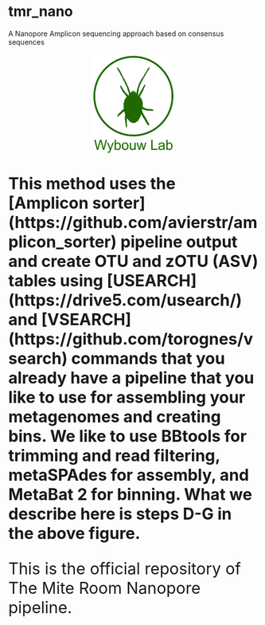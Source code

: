 # tmr_nano
A Nanopore Amplicon sequencing approach based on consensus sequences

<div align="center">
  <img height="200" src="https://github.com/diecasfranco/TheMiteRoom_Nanopore/blob/main/Spider-Mite_logoweb.jpg"  />
</div>

#

<font size="6">
<b>This method uses the [Amplicon sorter](https://github.com/avierstr/amplicon_sorter) pipeline output and create OTU and zOTU (ASV) tables using [USEARCH](https://drive5.com/usearch/) and [VSEARCH](https://github.com/torognes/vsearch) commands
 that you already have a pipeline that you like to use for assembling your metagenomes and creating bins.  We like to use BBtools for trimming and read filtering, metaSPAdes for assembly, and MetaBat 2 for binning. What we describe here is steps D-G in the above figure.</b>

<p align="left">This is the official repository of The Mite Room Nanopore pipeline.</p>


#
